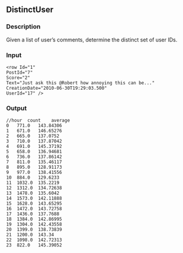 ## DistinctUser
### Description
Given a list of user’s comments, determine the distinct set of user IDs.

### Input
```
<row Id="1" 
PostId="7" 
Score="2" 
Text="Just ask this @Robert how annoying this can be..." 
CreationDate="2010-06-30T19:29:03.500" 
UserId="17" />
```
### Output
```
//hour  count    average   
0	771.0	143.84306
1	671.0	146.65276
2	665.0	137.0752
3	710.0	137.87042
4	691.0	145.37192
5	658.0	136.94681
6	736.0	137.86142
7	811.0	135.46117
8	895.0	128.91173
9	977.0	138.41556
10	884.0	129.6233
11	1032.0	135.2219
12	1312.0	134.72638
13	1478.0	135.6042
14	1573.0	142.11888
15	1628.0	143.65295
16	1472.0	143.72758
17	1436.0	137.7688
18	1384.0	142.86995
19	1304.0	142.43558
20	1399.0	138.73839
21	1200.0	143.34
22	1098.0	142.72313
23	822.0	145.39052

```


